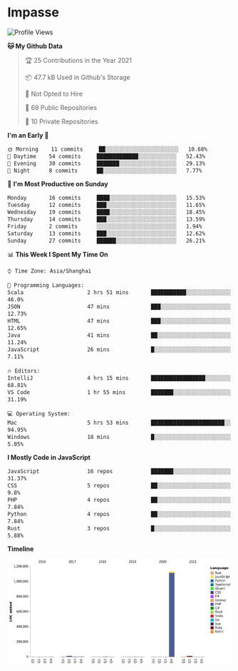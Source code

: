 # Impasse

<!--START_SECTION:waka-->
![Profile Views](http://img.shields.io/badge/Profile%20Views-1-blue)

**🐱 My Github Data** 

> 🏆 25 Contributions in the Year 2021
 > 
> 📦 47.7 kB Used in Github's Storage 
 > 
> 🚫 Not Opted to Hire
 > 
> 📜 69 Public Repositories 
 > 
> 🔑 10 Private Repositories  
 > 
**I'm an Early 🐤** 

```text
🌞 Morning    11 commits     ██░░░░░░░░░░░░░░░░░░░░░░░   10.68% 
🌆 Daytime    54 commits     █████████████░░░░░░░░░░░░   52.43% 
🌃 Evening    30 commits     ███████░░░░░░░░░░░░░░░░░░   29.13% 
🌙 Night      8 commits      ██░░░░░░░░░░░░░░░░░░░░░░░   7.77%

```
📅 **I'm Most Productive on Sunday** 

```text
Monday       16 commits     ████░░░░░░░░░░░░░░░░░░░░░   15.53% 
Tuesday      12 commits     ███░░░░░░░░░░░░░░░░░░░░░░   11.65% 
Wednesday    19 commits     ████░░░░░░░░░░░░░░░░░░░░░   18.45% 
Thursday     14 commits     ███░░░░░░░░░░░░░░░░░░░░░░   13.59% 
Friday       2 commits      ░░░░░░░░░░░░░░░░░░░░░░░░░   1.94% 
Saturday     13 commits     ███░░░░░░░░░░░░░░░░░░░░░░   12.62% 
Sunday       27 commits     ██████░░░░░░░░░░░░░░░░░░░   26.21%

```


📊 **This Week I Spent My Time On** 

```text
⌚︎ Time Zone: Asia/Shanghai

💬 Programming Languages: 
Scala                    2 hrs 51 mins       ███████████░░░░░░░░░░░░░░   46.0% 
JSON                     47 mins             ███░░░░░░░░░░░░░░░░░░░░░░   12.73% 
HTML                     47 mins             ███░░░░░░░░░░░░░░░░░░░░░░   12.65% 
Java                     41 mins             ██░░░░░░░░░░░░░░░░░░░░░░░   11.24% 
JavaScript               26 mins             █░░░░░░░░░░░░░░░░░░░░░░░░   7.11%

🔥 Editors: 
IntelliJ                 4 hrs 15 mins       █████████████████░░░░░░░░   68.81% 
VS Code                  1 hr 55 mins        ███████░░░░░░░░░░░░░░░░░░   31.19%

💻 Operating System: 
Mac                      5 hrs 53 mins       ███████████████████████░░   94.95% 
Windows                  18 mins             █░░░░░░░░░░░░░░░░░░░░░░░░   5.05%

```

**I Mostly Code in JavaScript** 

```text
JavaScript               16 repos            ███████░░░░░░░░░░░░░░░░░░   31.37% 
CSS                      5 repos             ██░░░░░░░░░░░░░░░░░░░░░░░   9.8% 
PHP                      4 repos             ██░░░░░░░░░░░░░░░░░░░░░░░   7.84% 
Python                   4 repos             ██░░░░░░░░░░░░░░░░░░░░░░░   7.84% 
Rust                     3 repos             █░░░░░░░░░░░░░░░░░░░░░░░░   5.88%

```


**Timeline**

![Chart not found](https://raw.githubusercontent.com/impasse/impasse/master/charts/bar_graph.png) 


<!--END_SECTION:waka-->
